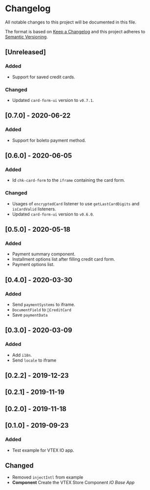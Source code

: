 # Changelog

All notable changes to this project will be documented in this file.

The format is based on [Keep a Changelog](http://keepachangelog.com/en/1.0.0/)
and this project adheres to [Semantic Versioning](http://semver.org/spec/v2.0.0.html).

## [Unreleased]
### Added
- Support for saved credit cards.

### Changed
- Updated `card-form-ui` version to `v0.7.1`.

## [0.7.0] - 2020-06-22
### Added
- Support for boleto payment method.

## [0.6.0] - 2020-06-05
### Added
- Id `chk-card-form` to the `iframe` containing the card form.

### Changed
- Usages of `encryptedCard` listener to use `getLastCardDigits` and `isCardValid` listeners.
- Updated `card-form-ui` version to `v0.6.0`.

## [0.5.0] - 2020-05-18
### Added
- Payment summary component.
- Installment options list after filling credit card form.
- Payment options list.

## [0.4.0] - 2020-03-30
### Added
- Send `paymentSystems` to iframe.
- `DocumentField` to `CreditCard`
- Save `paymentData`

## [0.3.0] - 2020-03-09
### Added
- Add `i18n`.
- Send `locale` to iframe

## [0.2.2] - 2019-12-23

## [0.2.1] - 2019-11-19

## [0.2.0] - 2019-11-18

## [0.1.0] - 2019-09-23
### Added
- Test example for VTEX IO app.

## Changed
- Removed `injectIntl` from example
- **Component** Create the VTEX Store Component _IO Base App_
